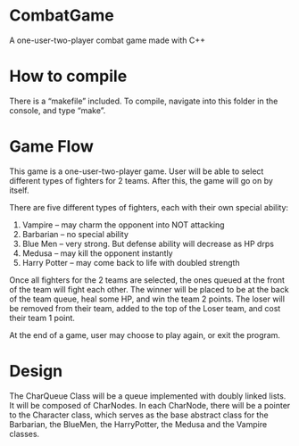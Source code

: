 # CombatGame
A one-user-two-player combat game made with C++


# How to compile

There is a “makefile” included. 
To compile, navigate into this folder in the console, and type “make”.

# Game Flow

This game is a one-user-two-player game. User will be able to select different types of fighters for 2 teams. After this, the game will go on by itself.

There are five different types of fighters, each with their own special ability:
1.	Vampire – may charm the opponent into NOT attacking
2.	Barbarian – no special ability
3.	Blue Men – very strong. But defense ability will decrease as HP drps
4.	Medusa – may kill the opponent instantly
5.	Harry Potter – may come back to life with doubled strength

Once all fighters for the 2 teams are selected, the ones queued at the front of the team will fight each other. The winner will be placed to be at the back of the team queue, heal some HP, and win the team 2 points. The loser will be removed from their team, added to the top of the Loser team, and cost their team 1 point.

At the end of a game, user may choose to play again, or exit the program.

# Design

The CharQueue Class will be a queue implemented with doubly linked lists. It will be composed of CharNodes. In each CharNode, there will be a pointer to the Character class, which serves as the base abstract class for the Barbarian, the BlueMen, the HarryPotter, the Medusa and the Vampire classes.
